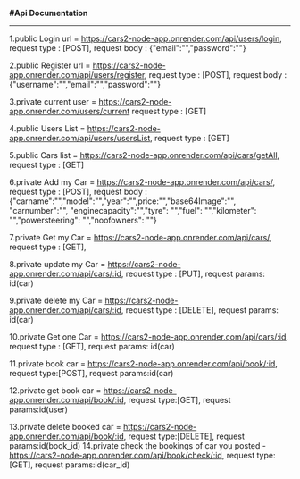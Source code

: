 **#Api Documentation**
**************************

1.public Login url = https://cars2-node-app.onrender.com/api/users/login,
	    	   request type : [POST],
	           request body : {"email":"","password":""}

2.public Register url = https://cars2-node-app.onrender.com/api/users/register,
	       	      request type : [POST],
	       	      request body : {"username":"","email":"","password":""}

3.private current user =  https://cars2-node-app.onrender.com/users/current
			request type : [GET]

4.public Users List =  https://cars2-node-app.onrender.com/api/users/usersList,
	      	     request type : [GET]

5.public Cars list = https://cars2-node-app.onrender.com/api/cars/getAll,
	    	   request type : [GET]
	       
6.private Add my Car = https://cars2-node-app.onrender.com/api/cars/,
	   	   request type : [POST],
	   	   request body : {"carname":"","model":"","year":"",price:"","base64Image":"", "carnumber":"",
			"enginecapacity":"","tyre": "","fuel": "","kilometer": "","powersteering": "","noofowners": ""}

7.private Get my Car = https://cars2-node-app.onrender.com/api/cars/,
	              request type : [GET],
		  	   
8.private update my  Car = https://cars2-node-app.onrender.com/api/cars/:id,
	             request type : [PUT],
 		     request params: id(car)

9.private delete my Car = https://cars2-node-app.onrender.com/api/cars/:id,
	     	     request type : [DELETE],
		     request params: id(car)

10.private Get one Car = https://cars2-node-app.onrender.com/api/cars/:id,
	              request type : [GET],
		      request params: id(car)
	   
11.private book car = https://cars2-node-app.onrender.com/api/book/:id,
		   request type:[POST],
	           request params:id(car)

12.private get book car = https://cars2-node-app.onrender.com/api/book/:id,
		   request type:[GET],
	           request params:id(user)

13.private delete booked car = https://cars2-node-app.onrender.com/api/book/:id,
		   	    request type:[DELETE],
	           	    request params:id(book_id)
14.private check the bookings of car you posted - https://cars2-node-app.onrender.com/api/book/check/:id,
                    request type:[GET],
                    request params:id(car_id)